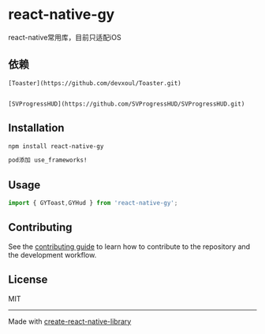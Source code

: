 # react-native-gy

react-native常用库，目前只适配iOS

## 依赖
```
[Toaster](https://github.com/devxoul/Toaster.git)


[SVProgressHUD](https://github.com/SVProgressHUD/SVProgressHUD.git)
```

## Installation

```sh
npm install react-native-gy

pod添加 use_frameworks!
```

## Usage


```js
import { GYToast,GYHud } from 'react-native-gy';

```


## Contributing

See the [contributing guide](CONTRIBUTING.md) to learn how to contribute to the repository and the development workflow.

## License

MIT

---

Made with [create-react-native-library](https://github.com/callstack/react-native-builder-bob)
